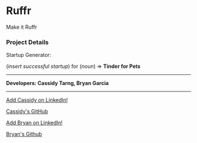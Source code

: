 # Ruffr
Make it Ruffr

### Project Details
Startup Generator:

(*insert successful startup*) for (*noun*) => 
**Tinder for Pets**

***

**Developers: Cassidy Tarng, Bryan Garcia**

***

[Add Cassidy on LinkedIn!](https://www.linkedin.com/in/cassidytarng/ "LinkedIn")

[Cassidy's GitHub](https://github.com/casstarng "Github")

[Add Bryan on LinkedIn!](https://www.linkedin.com/in/bryangarcia831 "LinkedIn")

[Bryan's Github](https://github.com/bryangarcia831 "Github")

